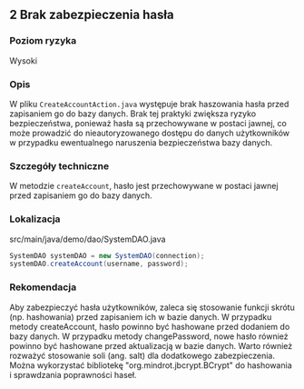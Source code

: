 ## 2 Brak zabezpieczenia hasła

### Poziom ryzyka
Wysoki

### Opis
W pliku `CreateAccountAction.java` występuje brak haszowania hasła przed zapisaniem go do bazy danych. Brak tej praktyki zwiększa ryzyko bezpieczeństwa, ponieważ hasła są przechowywane w postaci jawnej, co może prowadzić do nieautoryzowanego dostępu do danych użytkowników w przypadku ewentualnego naruszenia bezpieczeństwa bazy danych.

### Szczegóły techniczne
W metodzie `createAccount`, hasło jest przechowywane w postaci jawnej przed zapisaniem go do bazy danych.

### Lokalizacja
src/main/java/demo/dao/SystemDAO.java

```java
SystemDAO systemDAO = new SystemDAO(connection);
systemDAO.createAccount(username, password);
```

### Rekomendacja
Aby zabezpieczyć hasła użytkowników, zaleca się stosowanie funkcji skrótu (np. hashowania) przed zapisaniem ich w bazie danych. W przypadku metody createAccount, hasło powinno być hashowane przed dodaniem do bazy danych. W przypadku metody changePassword, nowe hasło również powinno być hashowane przed aktualizacją w bazie danych. Warto również rozważyć stosowanie soli (ang. salt) dla dodatkowego zabezpieczenia. Można  wykorzystać bibliotekę "org.mindrot.jbcrypt.BCrypt" do hashowania i sprawdzania poprawności haseł.